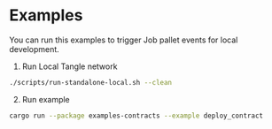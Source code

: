 # Examples

You can run this examples to trigger Job pallet events for local development.

1. Run Local Tangle network 
```bash
./scripts/run-standalone-local.sh --clean
```
2. Run example
```bash
cargo run --package examples-contracts --example deploy_contract
```